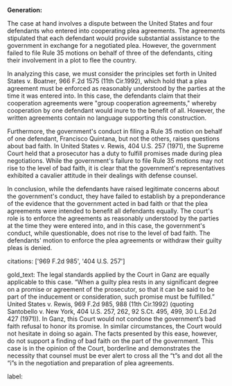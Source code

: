 **Generation:**


The case at hand involves a dispute between the United States and four defendants who entered into cooperating plea agreements. The agreements stipulated that each defendant would provide substantial assistance to the government in exchange for a negotiated plea. However, the government failed to file Rule 35 motions on behalf of three of the defendants, citing their involvement in a plot to flee the country.

In analyzing this case, we must consider the principles set forth in United States v. Boatner, 966 F.2d 1575 (11th Cir.1992), which hold that a plea agreement must be enforced as reasonably understood by the parties at the time it was entered into. In this case, the defendants claim that their cooperation agreements were "group cooperation agreements," whereby cooperation by one defendant would inure to the benefit of all. However, the written agreements contain no language supporting this construction.

Furthermore, the government's conduct in filing a Rule 35 motion on behalf of one defendant, Francisco Quintana, but not the others, raises questions about bad faith. In United States v. Rewis, 404 U.S. 257 (1971), the Supreme Court held that a prosecutor has a duty to fulfill promises made during plea negotiations. While the government's failure to file Rule 35 motions may not rise to the level of bad faith, it is clear that the government's representatives exhibited a cavalier attitude in their dealings with defense counsel.

In conclusion, while the defendants have raised legitimate concerns about the government's conduct, they have failed to establish by a preponderance of the evidence that the government acted in bad faith or that the plea agreements were intended to benefit all defendants equally. The court's role is to enforce the agreements as reasonably understood by the parties at the time they were entered into, and in this case, the government's conduct, while questionable, does not rise to the level of bad faith. The defendants' motion to enforce the plea agreements or withdraw their guilty pleas is denied. 

citations: ['969 F.2d 985', '404 U.S. 257']

gold_text: The legal standards applied by the Court in Ganz are equally applicable to this case. “When a guilty plea rests in any significant degree on a promise or agreement of the prosecutor, so that it can be said to be part of the inducement or consideration, such promise must be fulfilled.” United States v. Rewis, 969 F.2d 985, 988 (11th Cir.1992) (quoting Santobello v. New York, 404 U.S. 257, 262, 92 S.Ct. 495, 499, 30 L.Ed.2d 427 (1971)). In Ganz, this Court would not condone the government’s bad faith refusal to honor its promise. In similar circumstances, the Court would not hesitate in doing so again. The facts presented by this ease, however, do not support a finding of bad faith on the part of the government. This case is in the opinion of the Court, borderline and demonstrates the necessity that counsel must be ever alert to cross all the “t”s and dot all the “i”s in the negotiation and preparation of plea agreements.

label: 